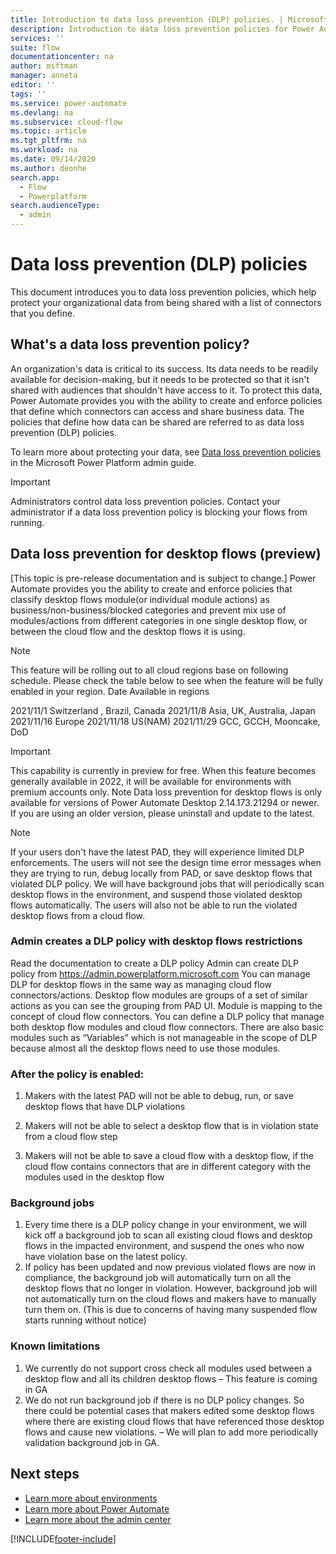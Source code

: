 ```yaml
---
title: Introduction to data loss prevention (DLP) policies. | Microsoft Docs
description: Introduction to data loss prevention policies for Power Automate.
services: ''
suite: flow
documentationcenter: na
author: msftman
manager: anneta
editor: ''
tags: ''
ms.service: power-automate
ms.devlang: na
ms.subservice: cloud-flow
ms.topic: article
ms.tgt_pltfrm: na
ms.workload: na
ms.date: 09/14/2020
ms.author: deonhe
search.app: 
  - Flow
  - Powerplatform
search.audienceType: 
  - admin
---
```

# Data loss prevention (DLP) policies


This document introduces you to data loss prevention policies, which help protect your organizational data from being shared with a list of connectors that you define.

## What's a data loss prevention policy?

An organization's data is critical to its success. Its data needs to be readily available for decision-making, but it needs to be protected so that it isn't shared with audiences that shouldn't have access to it. To protect this data, Power Automate provides you with the ability to create and enforce policies that define which connectors can access and share business data. The policies that define how data can be shared are referred to as data loss prevention (DLP) policies.

To learn more about protecting your data, see [Data loss prevention policies](/power-platform/admin/wp-data-loss-prevention) in the Microsoft Power Platform admin guide.

>[!IMPORTANT]
>Administrators control data loss prevention policies. Contact your administrator if a data loss prevention policy is blocking your flows from running.

## Data loss prevention for desktop flows (preview)
[This topic is pre-release documentation and is subject to change.]
Power Automate provides you the ability to create and enforce policies that classify desktop flows module(or individual module actions) as business/non-business/blocked categories and prevent mix use of modules/actions from different categories in one single desktop flow, or between the cloud flow and the desktop flows it is using. 
>[!Note]
This feature will be rolling out to all cloud regions base on following schedule. Please check the table below to see when the feature will be fully enabled in your region.
Date	Available in regions

2021/11/1	Switzerland , Brazil, Canada
2021/11/8	Asia, UK, Australia, Japan
2021/11/16	Europe
2021/11/18	US(NAM)
2021/11/29	GCC, GCCH, Mooncake, DoD


>[!IMPORTANT]
This capability is currently in preview for free. When this feature becomes generally available in 2022, it will be available for environments with premium accounts only.
Note
Data loss prevention for desktop flows is only available for versions of Power Automate Desktop 2.14.173.21294 or newer. If you are using an older version, please uninstall and update to the latest.
 
>[!Note]
If your users don't have the latest PAD, they will experience limited DLP enforcements. The users will not see the design time error messages when they are trying to run, debug locally from PAD, or save desktop flows that violated DLP policy. We will have background jobs that will periodically scan desktop flows in the environment, and suspend those violated desktop flows automatically. The users will also not be able to run the violated desktop flows from a cloud flow. 

### Admin creates a DLP policy with desktop flows restrictions 
Read the documentation to create a DLP policy
Admin can create DLP policy from https://admin.powerplatform.microsoft.com You can manage DLP for desktop flows in the same way as managing cloud flow connectors/actions. Desktop flow modules are groups of a set of similar actions as you can see the grouping from PAD UI. Module is mapping to the concept of cloud flow connectors. You can define a DLP policy that manage both desktop flow modules and cloud flow connectors. There are also basic modules such as “Variables” which is not manageable in the scope of DLP because almost all the desktop flows need to use those modules.
 

 

### After the policy is enabled:
1.	Makers with the latest PAD will not be able to debug, run, or save desktop flows that have DLP violations
 
2.	Makers will not be able to select a desktop flow that is in violation state from a cloud flow step
 
3.	Makers will not be able to save a cloud flow with a desktop flow, if the cloud flow contains connectors that are in different category with the modules used in the desktop flow 
 
### Background jobs
1.	Every time there is a DLP policy change in your environment, we will kick off a background job to scan all existing cloud flows and desktop flows in the impacted environment, and suspend the ones who now have violation base on the latest policy.
2.	If policy has been updated and now previous violated flows are now in compliance, the background job will automatically turn on all the desktop flows that no longer in violation. However, background job will not automatically turn on the cloud flows and makers have to manually turn them on. (This is due to concerns of having many suspended flow starts running without notice)

### Known limitations
1.	We currently do not support cross check all modules used between a desktop flow and all its children desktop flows – This feature is coming in GA
2.	We do not run background job if there is no DLP policy changes. So there could be potential cases that makers edited some desktop flows where there are existing cloud flows that have referenced those desktop flows and cause new violations. – We will plan to add more periodically validation background job in GA.




## Next steps

* [Learn more about environments](environments-overview-admin.md)
* [Learn more about Power Automate](getting-started.md)
* [Learn more about the admin center](admin-center-introduction.md)


[!INCLUDE[footer-include](includes/footer-banner.md)]
